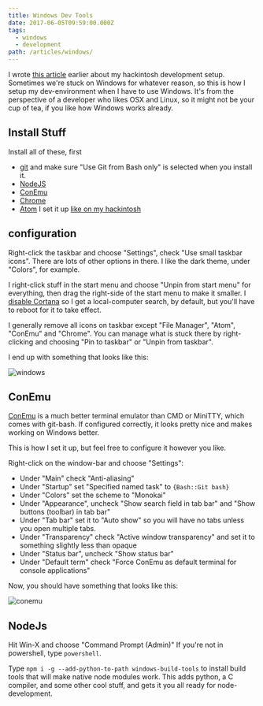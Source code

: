 ```yaml
---
title: Windows Dev Tools
date: 2017-06-05T09:59:00.000Z
tags:
  - windows
  - development
path: /articles/windows/
---
```


I wrote [this article](/articles/tools2/) earlier about my hackintosh development setup. Sometimes we're stuck on Windows for whatever reason, so this is how I setup my dev-environment when I have to use Windows. It's from the perspective of a developer who likes OSX and Linux, so it might not be your cup of tea, if you like how Windows works already.

## Install Stuff

Install all of these, first

* [git](https://git-scm.com/) and make sure "Use Git from Bash only" is selected when you install it.
* [NodeJS](https://nodejs.org/en/)
* [ConEmu](https://conemu.github.io/)
* [Chrome](https://www.google.com/chrome/index.html)
* [Atom](https://atom.io/) I set it up [like on my hackintosh](/articles/tools2/)

## configuration

Right-click the taskbar and choose "Settings", check "Use small taskbar icons". There are lots of other options in there. I like the dark theme, under "Colors", for example.

I right-click stuff in the start menu and choose "Unpin from start menu" for everything, then drag the right-side of the start menu to make it smaller. I [disable Cortana](https://www.howtogeek.com/265027/how-to-disable-cortana-in-windows-10/) so I get a local-computer search, by default, but you'll have to reboot for it to take effect.

I generally remove all icons on taskbar except "File Manager", "Atom", "ConEmu" and "Chrome". You can manage what is stuck there by right-clicking and choosing "Pin to taskbar" or "Unpin from taskbar".

I end up with something that looks like this:

![windows](/files/windows.png)


## ConEmu

[ConEmu](https://conemu.github.io/) is a much better terminal emulator than CMD or MiniTTY, which comes with git-bash. If configured correctly, it looks pretty nice and makes working on Windows better.

This is how I set it up, but feel free to configure it however you like.

Right-click on the window-bar and choose "Settings":

* Under "Main" check "Anti-aliasing"
* Under "Startup" set "Specified named task" to `{Bash::Git bash}`
* Under "Colors" set the scheme to "Monokai"
* Under "Appearance", uncheck "Show search field in tab bar" and "Show buttons (toolbar) in tab bar"
* Under "Tab bar" set it to "Auto show" so you will have no tabs unless you open multiple tabs.
* Under "Transparency" check "Active window transparency" and set it to something slightly less than opaque
* Under "Status bar", uncheck "Show status bar"
* Under "Default term" check "Force ConEmu as default terminal for console applications"

Now, you should have something that looks like this:

![conemu](/files/conemu.png)


## NodeJs

Hit Win-X and choose "Command Prompt (Admin)" If you're not in powershell, type `powershell`.

Type `npm i -g --add-python-to-path windows-build-tools` to install build tools that will make native node modules work. This adds python, a C compiler, and some other cool stuff, and gets it you all ready for node-development.

